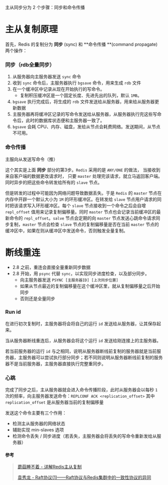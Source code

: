 主从同步分为 2 个步骤：同步和命令传播



# 主从复制原理

首先，Redis 的复制分为 **同步** (sync) 和 **命令传播 **(command propagate) 两个操作：

 

### 同步（rdb全量同步）

1. 从服务器向主服务器发送 `sync` 命令
2. 收到 `sync` 命令后，主服务器执行 `bgsave` 命令，用来生成 `rdb` 文件
3. 在一个缓冲区中记录从现在开始执行的写命令。
   - 复制积压缓冲区是一个固定长度、先进先出的队列，默认 `1MB`。
4. `bgsave` 执行完成后，将生成的 `rdb` 文件发送给从服务器，用来给从服务器更新数据
5. 主服务器再将缓冲区记录的写命令发送给从服务器，从服务器执行完这些写命令后，此时的数据库状态便和主服务器一致了。
6. `bgsave` 会耗 CPU、内存、磁盘，发给从节点会耗费网络。发送期间，从节点不可用。



### 命令传播

主服向从发送写命令（推）

这个其实是上面 **同步** 部分的第3步。`Redis` 采用的是 `ANY/ONE` 的做法， 当接收到来自客户端的数据更改请求时， 只要 `master` 处理完该请求，就立马返回客户端。同时异步的把这些命令转发给所有的 `slave` 节点。

但是转发的过程中可能因为网络问题导致数据丢失。于是 `Redis` 的 `master` 节点在内存中开辟一个默认大小为 `1M` 的环形缓冲区。在转发给 `slave` 节点用户请求的同时把该请求写入环形缓冲区。每个 `slave` 节点接收到一个命令之后会自增 `repl_offset` 值用来记录复制偏移量。同时 `master` 节点也会记录当前缓冲区的最新命令的 `repl_offset`。`salve` 节点会定期的向 `master` 节点发送心跳命令请求同步复制，`master` 节点会检查 `slave` 节点的复制偏移量是否在当前 `master` 节点的缓冲区中，如果在则从缓冲区中发送命令，否则触发全量复制。





# 断线重连
- 2.8 之前，重连会直接全量重新同步数据
- 2.8 开始，用 `psync` 代替 `sync`，以实现同步进度检查，以及部分同步。
    - 向主服务器发送 `PSYNC [主服务器ID] [上次同步位置]`
    - 如果从节点最近的复制偏移量在这个缓冲区里，就从复制偏移量之后开始同步
    - 否则还是全量同步



### Run id

在进行初次复制时，主服务器将会将自己的运行 `id` 发送给从服务器，让其保存起来。

当从服务器断线重连后，从服务器会将这个运行 `id` 发送给刚连接上的主服务器。

若当前服务器的运行 `id` 与之相同，说明从服务器断线前复制的服务器就是当前服务器，主服务器可以尝试执行部分同步；若不同则说明从服务器断线前复制的服务器不是当前服务器，主服务器直接执行完整重同步。



### 心跳

完成了同步之后，主从服务器就会进入命令传播阶段，此时从服务器会以每秒 `1` 次的频率，向主服务器发送命令：`REPLCONF ACK <replication_offset>` 
其中 `replication_offset` 是从服务器当前的复制偏移量

发送这个命令主要有三个作用：
- 检测主从服务器的网络状态
- 辅助实现 min-slaves 选项
- 检测命令丢失 / 同步进度（若丢失，主服务器会将丢失的写命令重新发给从服务器）



#### 参考

> [蘑菇睡不着 - 详解Redis主从复制](https://segmentfault.com/a/1190000040248346)
>
> [袁秀龙 - Raft协议(1)——Raft协议与Redis集群中的一致性协议的异同](https://zhuanlan.zhihu.com/p/112651338)

